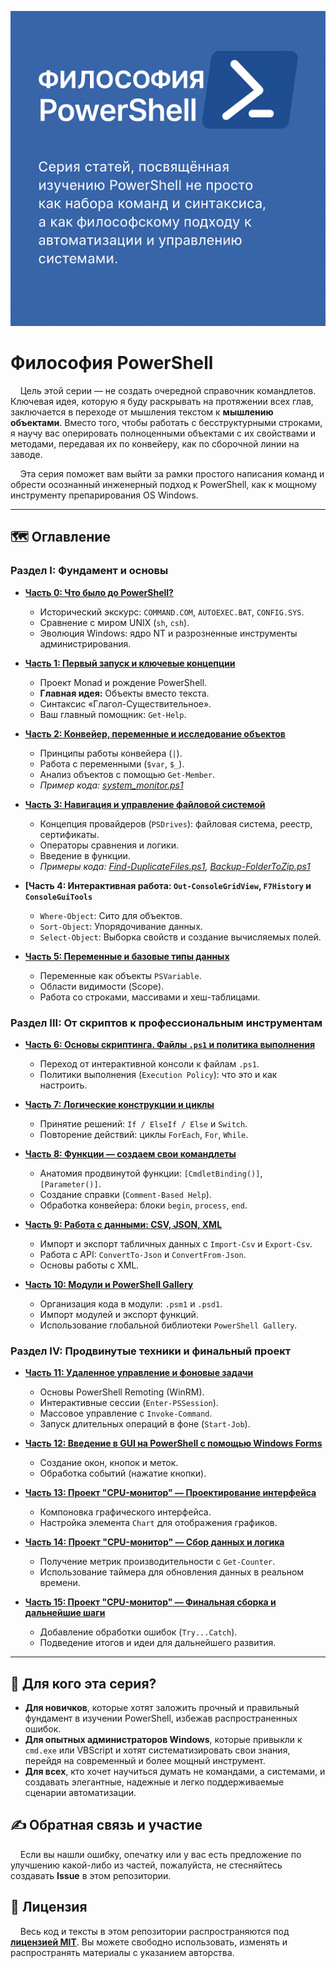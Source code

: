 ![1](assets/cover.png)
# Философия PowerShell

&nbsp;&nbsp;&nbsp;&nbsp;Цель этой серии — не создать очередной справочник командлетов. 
Ключевая идея, которую я буду раскрывать на протяжении всех глав, заключается в переходе от мышления текстом к **мышлению объектами**. 
Вместо того, чтобы работать с бесструктурными строками, я научу вас оперировать полноценными объектами с их свойствами и методами, 
передавая их по конвейеру, как по сборочной линии на заводе.


&nbsp;&nbsp;&nbsp;&nbsp;Эта серия поможет вам выйти за рамки простого написания команд и обрести осознанный инженерный подход к PowerShell,
как к мощному инструменту препарирования OS Windows.

---

## 🗺️ Оглавление

### **Раздел I: Фундамент и основы**

*   **[Часть 0: Что было до PowerShell?](./01.md)**
    *   Исторический экскурс: `COMMAND.COM`, `AUTOEXEC.BAT`, `CONFIG.SYS`.
    *   Сравнение с миром UNIX (`sh`, `csh`).
    *   Эволюция Windows: ядро NT и разрозненные инструменты администрирования.

*   **[Часть 1: Первый запуск и ключевые концепции](./01.md)**
    *   Проект Monad и рождение PowerShell.
    *   **Главная идея:** Объекты вместо текста.
    *   Синтаксис «Глагол-Существительное».
    *   Ваш главный помощник: `Get-Help`.

*   **[Часть 2: Конвейер, переменные и исследование объектов](./02.md)**
    *   Принципы работы конвейера (`|`).
    *   Работа с переменными (`$var`, `$_`).
    *   Анализ объектов с помощью `Get-Member`.
    *   *Пример кода: [system_monitor.ps1](./code/02/system_monitor.ps1)*


*   **[Часть 3: Навигация и управление файловой системой](./03.md)**
    *   Концепция провайдеров (`PSDrives`): файловая система, реестр, сертификаты.
    *   Операторы сравнения и логики.
    *   Введение в функции.
    *   *Примеры кода: [Find-DuplicateFiles.ps1](./code/03/Find-DuplicateFiles.ps1), [Backup-FolderToZip.ps1](./code/03/Backup-FolderToZip.ps1)*

*   **[Часть 4: Интерактивная работа: `Out-ConsoleGridView`, `F7History` и `ConsoleGuiTools`**






    *   `Where-Object`: Сито для объектов.
    *   `Sort-Object`: Упорядочивание данных.
    *   `Select-Object`: Выборка свойств и создание вычисляемых полей.

*   **[Часть 5: Переменные и базовые типы данных](./05.md)**
    *   Переменные как объекты `PSVariable`.
    *   Области видимости (Scope).
    *   Работа со строками, массивами и хеш-таблицами.

### **Раздел III: От скриптов к профессиональным инструментам**

*   **[Часть 6: Основы скриптинга. Файлы `.ps1` и политика выполнения](./06.md)**
    *   Переход от интерактивной консоли к файлам `.ps1`.
    *   Политики выполнения (`Execution Policy`): что это и как настроить.

*   **[Часть 7: Логические конструкции и циклы](./07.md)**
    *   Принятие решений: `If / ElseIf / Else` и `Switch`.
    *   Повторение действий: циклы `ForEach`, `For`, `While`.

*   **[Часть 8: Функции — создаем свои командлеты](./08.md)**
    *   Анатомия продвинутой функции: `[CmdletBinding()]`, `[Parameter()]`.
    *   Создание справки (`Comment-Based Help`).
    *   Обработка конвейера: блоки `begin`, `process`, `end`.

*   **[Часть 9: Работа с данными: CSV, JSON, XML](./09.md)**
    *   Импорт и экспорт табличных данных с `Import-Csv` и `Export-Csv`.
    *   Работа с API: `ConvertTo-Json` и `ConvertFrom-Json`.
    *   Основы работы с XML.

*   **[Часть 10: Модули и PowerShell Gallery](./10.md)**
    *   Организация кода в модули: `.psm1` и `.psd1`.
    *   Импорт модулей и экспорт функций.
    *   Использование глобальной библиотеки `PowerShell Gallery`.

### **Раздел IV: Продвинутые техники и финальный проект**

*   **[Часть 11: Удаленное управление и фоновые задачи](./11.md)**
    *   Основы PowerShell Remoting (WinRM).
    *   Интерактивные сессии (`Enter-PSSession`).
    *   Массовое управление с `Invoke-Command`.
    *   Запуск длительных операций в фоне (`Start-Job`).

*   **[Часть 12: Введение в GUI на PowerShell с помощью Windows Forms](./12.md)**
    *   Создание окон, кнопок и меток.
    *   Обработка событий (нажатие кнопки).

*   **[Часть 13: Проект "CPU-монитор" — Проектирование интерфейса](./13.md)**
    *   Компоновка графического интерфейса.
    *   Настройка элемента `Chart` для отображения графиков.

*   **[Часть 14: Проект "CPU-монитор" — Сбор данных и логика](./14.md)**
    *   Получение метрик производительности с `Get-Counter`.
    *   Использование таймера для обновления данных в реальном времени.

*   **[Часть 15: Проект "CPU-монитор" — Финальная сборка и дальнейшие шаги](./15.md)**
    *   Добавление обработки ошибок (`Try...Catch`).
    *   Подведение итогов и идеи для дальнейшего развития.

---

## 🎯 Для кого эта серия?

*   **Для новичков**, которые хотят заложить прочный и правильный фундамент в изучении PowerShell, избежав распространенных ошибок.
*   **Для опытных администраторов Windows**, которые привыкли к `cmd.exe` или VBScript и хотят систематизировать свои знания, перейдя на современный и более мощный инструмент.
*   **Для всех**, кто хочет научиться думать не командами, а системами, и создавать элегантные, надежные и легко поддерживаемые сценарии автоматизации.

## ✍️ Обратная связь и участие

&nbsp;&nbsp;&nbsp;&nbsp;Если вы нашли ошибку, опечатку или у вас есть предложение по улучшению какой-либо из частей, пожалуйста, не стесняйтесь создавать **Issue** в этом репозитории.

## 📜 Лицензия

&nbsp;&nbsp;&nbsp;&nbsp;Весь код и тексты в этом репозитории распространяются под **[лицензией MIT](./LICENSE)**. Вы можете свободно использовать, изменять и распространять материалы с указанием авторства.